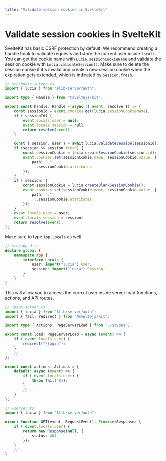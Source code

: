 ```yaml
---
title: "Validate session cookies in SvelteKit"
---
```


# Validate session cookies in SvelteKit

SvelteKit has basic CSRF protection by default. We recommend creating a handle hook to validate requests and store the current user inside `locals`. You can get the cookie name with `Lucia.sessionCookieName` and validate the session cookie with `Lucia.validateSession()`. Make sure to delete the session cookie if it's invalid and create a new session cookie when the expiration gets extended, which is indicated by `Session.fresh`.

```ts
// src/hooks.server.ts
import { lucia } from "$lib/server/auth";

import type { Handle } from "@sveltejs/kit";

export const handle: Handle = async ({ event, resolve }) => {
	const sessionId = event.cookies.get(lucia.sessionCookieName);
	if (!sessionId) {
		event.locals.user = null;
		event.locals.session = null;
		return resolve(event);
	}

	const { session, user } = await lucia.validateSession(sessionId);
	if (session && session.fresh) {
		const sessionCookie = lucia.createSessionCookie(session.id);
		event.cookies.set(sessionCookie.name, sessionCookie.value, {
			path: ".",
			...sessionCookie.attributes
		});
	}
	if (!session) {
		const sessionCookie = lucia.createBlankSessionCookie();
		event.cookies.set(sessionCookie.name, sessionCookie.value, {
			path: ".",
			...sessionCookie.attributes
		});
	}
	event.locals.user = user;
	event.locals.session = session;
	return resolve(event);
};
```

Make sure to type `App.Locals` as well.

```ts
// src/app.d.ts
declare global {
	namespace App {
		interface Locals {
			user: import("lucia").User;
			session: import("lucia").Session;
		}
	}
}
```

This will allow you to access the current user inside server load functions, actions, and API routes.

```ts
// +page.server.ts
import { lucia } from "$lib/server/auth";
import { fail, redirect } from "@sveltejs/kit";

import type { Actions, PageServerLoad } from "./$types";

export const load: PageServerLoad = async (event) => {
	if (!event.locals.user) {
		redirect("/login");
	}
	// ...
};

export const actions: Actions = {
	default: async (event) => {
		if (!event.locals.user) {
			throw fail(401);
		}
		// ...
	}
};
```

```ts
// +server.ts
import { lucia } from "$lib/server/auth";

export function GET(event: RequestEvent): Promise<Response> {
	if (!event.locals.user) {
		return new Response(null, {
			status: 401
		});
	}
	// ...
}
```
